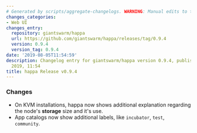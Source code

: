 ```yaml
---
# Generated by scripts/aggregate-changelogs. WARNING: Manual edits to this files will be overwritten.
changes_categories:
- Web UI
changes_entry:
  repository: giantswarm/happa
  url: https://github.com/giantswarm/happa/releases/tag/0.9.4
  version: 0.9.4
  version_tag: 0.9.4
date: '2019-08-05T11:54:59'
description: Changelog entry for giantswarm/happa version 0.9.4, published on 05 August
  2019, 11:54
title: happa Release v0.9.4
---
```


### Changes

- On KVM installations, happa now shows additional explanation regarding the node's **storage** size and it's use.
- App catalogs now show additional labels, like `incubator`, `test`, `community`.
